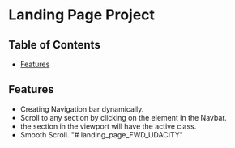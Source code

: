 # Landing Page Project

## Table of Contents

* [Features](#features)


## Features
- Creating Navigation bar dynamically.
- Scroll to any section by clicking on the element in the Navbar.
- the section in the viewport will have the active class.
- Smooth Scroll.
"# landing_page_FWD_UDACITY" 
